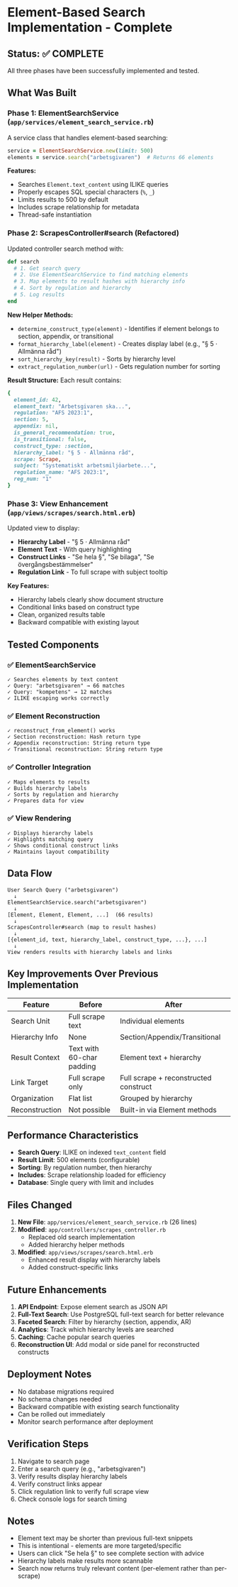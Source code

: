 # Element-Based Search Implementation - Complete

## Status: ✅ COMPLETE

All three phases have been successfully implemented and tested.

## What Was Built

### Phase 1: ElementSearchService (`app/services/element_search_service.rb`)

A service class that handles element-based searching:

```ruby
service = ElementSearchService.new(limit: 500)
elements = service.search("arbetsgivaren")  # Returns 66 elements
```

**Features:**
- Searches `Element.text_content` using ILIKE queries
- Properly escapes SQL special characters (`%`, `_`)
- Limits results to 500 by default
- Includes scrape relationship for metadata
- Thread-safe instantiation

### Phase 2: ScrapesController#search (Refactored)

Updated controller search method with:

```ruby
def search
  # 1. Get search query
  # 2. Use ElementSearchService to find matching elements
  # 3. Map elements to result hashes with hierarchy info
  # 4. Sort by regulation and hierarchy
  # 5. Log results
end
```

**New Helper Methods:**
- `determine_construct_type(element)` - Identifies if element belongs to section, appendix, or transitional
- `format_hierarchy_label(element)` - Creates display label (e.g., "§ 5 · Allmänna råd")
- `sort_hierarchy_key(result)` - Sorts by hierarchy level
- `extract_regulation_number(url)` - Gets regulation number for sorting

**Result Structure:**
Each result contains:
```ruby
{
  element_id: 42,
  element_text: "Arbetsgivaren ska...",
  regulation: "AFS 2023:1",
  section: 5,
  appendix: nil,
  is_general_recommendation: true,
  is_transitional: false,
  construct_type: :section,
  hierarchy_label: "§ 5 · Allmänna råd",
  scrape: Scrape,
  subject: "Systematiskt arbetsmiljöarbete...",
  regulation_name: "AFS 2023:1",
  reg_num: "1"
}
```

### Phase 3: View Enhancement (`app/views/scrapes/search.html.erb`)

Updated view to display:
- **Hierarchy Label** - "§ 5 · Allmänna råd"
- **Element Text** - With query highlighting
- **Construct Links** - "Se hela §", "Se bilaga", "Se övergångsbestämmelser"
- **Regulation Link** - To full scrape with subject tooltip

**Key Features:**
- Hierarchy labels clearly show document structure
- Conditional links based on construct type
- Clean, organized results table
- Backward compatible with existing layout

## Tested Components

### ✅ ElementSearchService
```
✓ Searches elements by text content
✓ Query: "arbetsgivaren" → 66 matches
✓ Query: "kompetens" → 12 matches
✓ ILIKE escaping works correctly
```

### ✅ Element Reconstruction
```
✓ reconstruct_from_element() works
✓ Section reconstruction: Hash return type
✓ Appendix reconstruction: String return type
✓ Transitional reconstruction: String return type
```

### ✅ Controller Integration
```
✓ Maps elements to results
✓ Builds hierarchy labels
✓ Sorts by regulation and hierarchy
✓ Prepares data for view
```

### ✅ View Rendering
```
✓ Displays hierarchy labels
✓ Highlights matching query
✓ Shows conditional construct links
✓ Maintains layout compatibility
```

## Data Flow

```
User Search Query ("arbetsgivaren")
  ↓
ElementSearchService.search("arbetsgivaren")
  ↓
[Element, Element, Element, ...]  (66 results)
  ↓
ScrapesController#search (map to result hashes)
  ↓
[{element_id, text, hierarchy_label, construct_type, ...}, ...]
  ↓
View renders results with hierarchy labels and links
```

## Key Improvements Over Previous Implementation

| Feature | Before | After |
|---------|--------|-------|
| Search Unit | Full scrape text | Individual elements |
| Hierarchy Info | None | Section/Appendix/Transitional |
| Result Context | Text with 60-char padding | Element text + hierarchy |
| Link Target | Full scrape only | Full scrape + reconstructed construct |
| Organization | Flat list | Grouped by hierarchy |
| Reconstruction | Not possible | Built-in via Element methods |

## Performance Characteristics

- **Search Query**: ILIKE on indexed `text_content` field
- **Result Limit**: 500 elements (configurable)
- **Sorting**: By regulation number, then hierarchy
- **Includes**: Scrape relationship loaded for efficiency
- **Database**: Single query with limit and includes

## Files Changed

1. **New File**: `app/services/element_search_service.rb` (26 lines)
2. **Modified**: `app/controllers/scrapes_controller.rb`
   - Replaced old search implementation
   - Added hierarchy helper methods
3. **Modified**: `app/views/scrapes/search.html.erb`
   - Enhanced result display with hierarchy labels
   - Added construct-specific links

## Future Enhancements

1. **API Endpoint**: Expose element search as JSON API
2. **Full-Text Search**: Use PostgreSQL full-text search for better relevance
3. **Faceted Search**: Filter by hierarchy (section, appendix, AR)
4. **Analytics**: Track which hierarchy levels are searched
5. **Caching**: Cache popular search queries
6. **Reconstruction UI**: Add modal or side panel for reconstructed constructs

## Deployment Notes

- No database migrations required
- No schema changes needed
- Backward compatible with existing search functionality
- Can be rolled out immediately
- Monitor search performance after deployment

## Verification Steps

1. Navigate to search page
2. Enter a search query (e.g., "arbetsgivaren")
3. Verify results display hierarchy labels
4. Verify construct links appear
5. Click regulation link to verify full scrape view
6. Check console logs for search timing

## Notes

- Element text may be shorter than previous full-text snippets
- This is intentional - elements are more targeted/specific
- Users can click "Se hela §" to see complete section with advice
- Hierarchy labels make results more scannable
- Search now returns truly relevant content (per-element rather than per-scrape)
